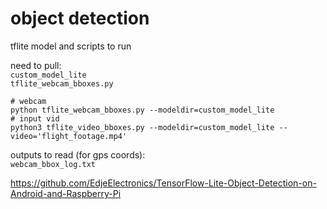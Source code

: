 # object detection
tflite model and scripts to run 

need to pull:  
`custom_model_lite`  
`tflite_webcam_bboxes.py`

```
# webcam
python tflite_webcam_bboxes.py --modeldir=custom_model_lite
# input vid
python3 tflite_video_bboxes.py --modeldir=custom_model_lite --video='flight_footage.mp4' 
```
outputs to read (for gps coords):  
`webcam_bbox_log.txt`

https://github.com/EdjeElectronics/TensorFlow-Lite-Object-Detection-on-Android-and-Raspberry-Pi
